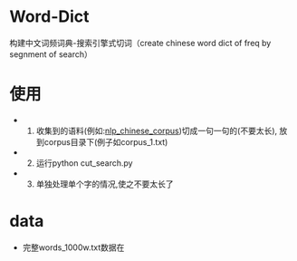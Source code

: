 # Word-Dict
构建中文词频词典-搜索引擎式切词（create chinese word dict of freq by segnment of search）

# 使用
  * 1. 收集到的语料(例如:[nlp_chinese_corpus](https://github.com/brightmart/nlp_chinese_corpus))切成一句一句的(不要太长), 放到corpus目录下(例子如corpus_1.txt)
  * 2. 运行python cut_search.py
  * 3. 单独处理单个字的情况,使之不要太长了

# data
  * 完整words_1000w.txt数据在